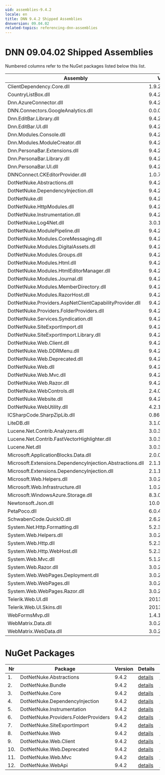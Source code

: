 ```yaml
---
uid: assemblies-9.4.2
locale: en
title: DNN 9.4.2 Shipped Assemblies
dnnversion: 09.04.02
related-topics: referencing-dnn-assemblies
---
```


# DNN 09.04.02 Shipped Assemblies

Numbered columns refer to the NuGet packages listed below this list.

|**Assembly**|**Version**|#1|#2|#3|#4|#5|#6|#7|#8|#9|#10|#11|#12|
|---|---|---|---|---|---|---|---|---|---|---|---|---|---|
|ClientDependency.Core.dll|1.9.2.7| | | | | | | | | | | | |
|CountryListBox.dll|9.4.2.5830| | | | | | | | | | | | |
|Dnn.AzureConnector.dll|9.4.2.5830| | | | | | | | | | | | |
|DNN.Connectors.GoogleAnalytics.dll|0.0.0.0| | | | | | | | | | | | |
|Dnn.EditBar.Library.dll|9.4.2.5830| | | | | | | | | | | | |
|Dnn.EditBar.UI.dll|9.4.2.5830| | | | | | | | | | | | |
|Dnn.Modules.Console.dll|9.4.2.5830| | | | | | | | | | | | |
|Dnn.Modules.ModuleCreator.dll|9.4.2.5830| | | | | | | | | | | | |
|Dnn.PersonaBar.Extensions.dll|9.4.2.5830| | | | | | | | | | | | |
|Dnn.PersonaBar.Library.dll|9.4.2.5830| | | | | | | | | | | | |
|Dnn.PersonaBar.UI.dll|9.4.2.5830| | | | | | | | | | | | |
|DNNConnect.CKEditorProvider.dll|1.0.7| | | | | | | | | | | | |
|DotNetNuke.Abstractions.dll|9.4.2.5830|1| | | | | | | | | | | |
|DotNetNuke.DependencyInjection.dll|9.4.2.5830| |2|3|4|5|6|7|8|9|10|11|12|
|DotNetNuke.dll|9.4.2.5830| |2|3| |5|6|7|8|9|10|11|12|
|DotNetNuke.HttpModules.dll|9.4.2.5830| |2| | | | | | | | | | |
|DotNetNuke.Instrumentation.dll|9.4.2.5830| |2| | |5| |7| | | | | |
|DotNetNuke.Log4Net.dll|3.0.1.0| |2| | |5| |7| | | | | |
|DotNetNuke.ModulePipeline.dll|9.4.2.5830| | | | | | | | | | | | |
|DotNetNuke.Modules.CoreMessaging.dll|9.4.2.5830| | | | | | | | | | | | |
|DotNetNuke.Modules.DigitalAssets.dll|9.4.2.5830| |2| | | | | | | | | | |
|DotNetNuke.Modules.Groups.dll|9.4.2.5830| | | | | | | | | | | | |
|DotNetNuke.Modules.Html.dll|9.4.2.5830| | | | | | | | | | | | |
|DotNetNuke.Modules.HtmlEditorManager.dll|9.4.2.5830| | | | | | | | | | | | |
|DotNetNuke.Modules.Journal.dll|9.4.2.5830| | | | | | | | | | | | |
|DotNetNuke.Modules.MemberDirectory.dll|9.4.2.5830| | | | | | | | | | | | |
|DotNetNuke.Modules.RazorHost.dll|9.4.2.5830| | | | | | | | | | | | |
|DotNetNuke.Providers.AspNetClientCapabilityProvider.dll|9.4.2.5830| | | | | | | | | | | | |
|DotNetNuke.Providers.FolderProviders.dll|9.4.2.5830| |2| | | |6| | | | | | |
|DotNetNuke.Services.Syndication.dll|9.4.2.5830| | | | | | | | | | | | |
|DotNetNuke.SiteExportImport.dll|9.4.2.5830| |2| | | | |7| | | | | |
|DotNetNuke.SiteExportImport.Library.dll|9.4.2.5830| |2| | | | |7| | | | | |
|DotNetNuke.Web.Client.dll|9.4.2.5830| |2| | | | | | |9| |11| |
|DotNetNuke.Web.DDRMenu.dll|9.4.2.5830| | | | | | | | | | | | |
|DotNetNuke.Web.Deprecated.dll|9.4.2.5830| |2| | | | | | | |10| | |
|DotNetNuke.Web.dll|9.4.2.5830| |2| | | | |7|8| |10|11|12|
|DotNetNuke.Web.Mvc.dll|9.4.2.5830| |2| | | | | | | | |11| |
|DotNetNuke.Web.Razor.dll|9.4.2.5830| | | | | | | | | | | | |
|DotNetNuke.WebControls.dll|2.4.0.598| |2| | | | | | | | | | |
|DotNetNuke.Website.dll|9.4.2.5830| | | | | | | | | | | | |
|DotNetNuke.WebUtility.dll|4.2.1.783| |2| | | | |7|8| |10|11|12|
|ICSharpCode.SharpZipLib.dll|0.86.0.518| | | | | | | | | | | | |
|LiteDB.dll|3.1.0.0| | | | | | | | | | | | |
|Lucene.Net.Contrib.Analyzers.dll|3.0.3| | | | | | | | | | | | |
|Lucene.Net.Contrib.FastVectorHighlighter.dll|3.0.3| | | | | | | | | | | | |
|Lucene.Net.dll|3.0.3.0| | | | | | | | | | | | |
|Microsoft.ApplicationBlocks.Data.dll|2.0.0.0| |2|3| |5|6|7|8|9|10|11|12|
|Microsoft.Extensions.DependencyInjection.Abstractions.dll|2.1.1.18157| | | | | | | | | | | | |
|Microsoft.Extensions.DependencyInjection.dll|2.1.1.18157| |2|3|4|5|6|7|8|9|10|11|12|
|Microsoft.Web.Helpers.dll|3.0.20129.0| | | | | | | | | | | | |
|Microsoft.Web.Infrastructure.dll|1.0.20105.407| |2| | | | | | | | |11| |
|Microsoft.WindowsAzure.Storage.dll|8.3.0.0| | | | | | | | | | | | |
|Newtonsoft.Json.dll|10.0.3.21018| |2| | | | | | | | |11|12|
|PetaPoco.dll|6.0.415.0| | | | | | | | | | | | |
|SchwabenCode.QuickIO.dll|2.6.2.0| | | | | | | | | | | | |
|System.Net.Http.Formatting.dll|5.2.30128.0| |2| | | | | | | | |11|12|
|System.Web.Helpers.dll|3.0.20129.0| |2| | | | | | | | |11| |
|System.Web.Http.dll|5.2.30128.0| |2| | | | | | | | |11|12|
|System.Web.Http.WebHost.dll|5.2.30128.0| | | | | | | | | | | | |
|System.Web.Mvc.dll|5.1.20821.0| |2| | | | | | | | |11| |
|System.Web.Razor.dll|3.0.20129.0| |2| | | | | | | | |11| |
|System.Web.WebPages.Deployment.dll|3.0.20129.0| |2| | | | | | | | |11| |
|System.Web.WebPages.dll|3.0.20129.0| |2| | | | | | | | |11| |
|System.Web.WebPages.Razor.dll|3.0.20129.0| |2| | | | | | | | |11| |
|Telerik.Web.UI.dll|2013.2.717.40| |2| | | | | | | |10| | |
|Telerik.Web.UI.Skins.dll|2013.2.717.40| | | | | | | | | | | | |
|WebFormsMvp.dll|1.4.1.0| | | | | | | | | | | | |
|WebMatrix.Data.dll|3.0.20129.0| | | | | | | | | | | | |
|WebMatrix.WebData.dll|3.0.20129.0| | | | | | | | | | | | |

# NuGet Packages

|**Nr**|**Package**|**Version**|Details|NuGet|
|---|---|---|---|---|
|1.|DotNetNuke.Abstractions|9.4.2|[details](xref:nuget-DotNetNuke.Abstractions-9.4.2)|[NuGet](https://www.nuget.org/packages/DotNetNuke.Abstractions/9.4.2)|
|2.|DotNetNuke.Bundle|9.4.2|[details](xref:nuget-DotNetNuke.Bundle-9.4.2)|[NuGet](https://www.nuget.org/packages/DotNetNuke.Bundle/9.4.2)|
|3.|DotNetNuke.Core|9.4.2|[details](xref:nuget-DotNetNuke.Core-9.4.2)|[NuGet](https://www.nuget.org/packages/DotNetNuke.Core/9.4.2)|
|4.|DotNetNuke.DependencyInjection|9.4.2|[details](xref:nuget-DotNetNuke.DependencyInjection-9.4.2)|[NuGet](https://www.nuget.org/packages/DotNetNuke.DependencyInjection/9.4.2)|
|5.|DotNetNuke.Instrumentation|9.4.2|[details](xref:nuget-DotNetNuke.Instrumentation-9.4.2)|[NuGet](https://www.nuget.org/packages/DotNetNuke.Instrumentation/9.4.2)|
|6.|DotNetNuke.Providers.FolderProviders|9.4.2|[details](xref:nuget-DotNetNuke.Providers.FolderProviders-9.4.2)|[NuGet](https://www.nuget.org/packages/DotNetNuke.Providers.FolderProviders/9.4.2)|
|7.|DotNetNuke.SiteExportImport|9.4.2|[details](xref:nuget-DotNetNuke.SiteExportImport-9.4.2)|[NuGet](https://www.nuget.org/packages/DotNetNuke.SiteExportImport/9.4.2)|
|8.|DotNetNuke.Web|9.4.2|[details](xref:nuget-DotNetNuke.Web-9.4.2)|[NuGet](https://www.nuget.org/packages/DotNetNuke.Web/9.4.2)|
|9.|DotNetNuke.Web.Client|9.4.2|[details](xref:nuget-DotNetNuke.Web.Client-9.4.2)|[NuGet](https://www.nuget.org/packages/DotNetNuke.Web.Client/9.4.2)|
|10.|DotNetNuke.Web.Deprecated|9.4.2|[details](xref:nuget-DotNetNuke.Web.Deprecated-9.4.2)|[NuGet](https://www.nuget.org/packages/DotNetNuke.Web.Deprecated/9.4.2)|
|11.|DotNetNuke.Web.Mvc|9.4.2|[details](xref:nuget-DotNetNuke.Web.Mvc-9.4.2)|[NuGet](https://www.nuget.org/packages/DotNetNuke.Web.Mvc/9.4.2)|
|12.|DotNetNuke.WebApi|9.4.2|[details](xref:nuget-DotNetNuke.WebApi-9.4.2)|[NuGet](https://www.nuget.org/packages/DotNetNuke.WebApi/9.4.2)|


